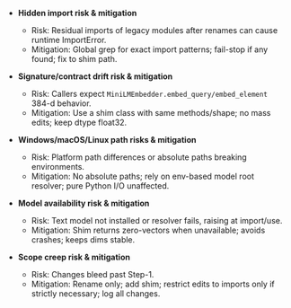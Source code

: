 - **Hidden import risk & mitigation**
  - Risk: Residual imports of legacy modules after renames can cause runtime ImportError.
  - Mitigation: Global grep for exact import patterns; fail-stop if any found; fix to shim path.

- **Signature/contract drift risk & mitigation**
  - Risk: Callers expect `MiniLMEmbedder.embed_query/embed_element` 384-d behavior.
  - Mitigation: Use a shim class with same methods/shape; no mass edits; keep dtype float32.

- **Windows/macOS/Linux path risks & mitigation**
  - Risk: Platform path differences or absolute paths breaking environments.
  - Mitigation: No absolute paths; rely on env-based model root resolver; pure Python I/O unaffected.

- **Model availability risk & mitigation**
  - Risk: Text model not installed or resolver fails, raising at import/use.
  - Mitigation: Shim returns zero-vectors when unavailable; avoids crashes; keeps dims stable.

- **Scope creep risk & mitigation**
  - Risk: Changes bleed past Step-1.
  - Mitigation: Rename only; add shim; restrict edits to imports only if strictly necessary; log all changes.